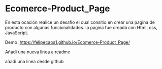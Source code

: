 # Ecomerce-Product_Page
En esta ocación realice un desafio el cual consitio en crear una pagina de producto con algunas funcionalidades.
la pagina fue creada con Html, css, JavaScript.

Demo :https://felipecaos1.github.io/Ecomerce-Product_Page/

Añadi una nueva linea a readme

añadi una linea desde github
